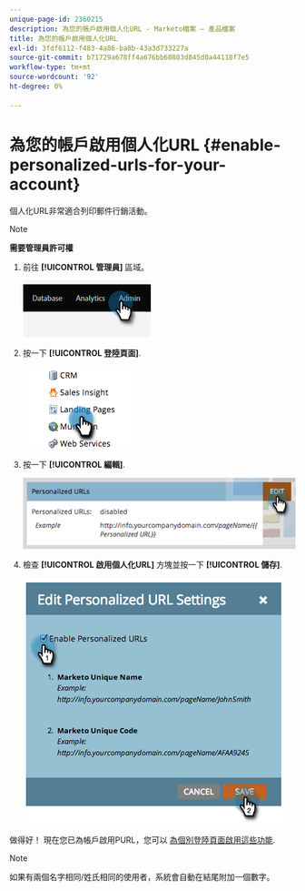 ```yaml
---
unique-page-id: 2360215
description: 為您的帳戶啟用個人化URL - Marketo檔案 — 產品檔案
title: 為您的帳戶啟用個人化URL
exl-id: 3fdf6112-f483-4a86-ba8b-43a3d733227a
source-git-commit: b71729a678ff4a676bb60803d845d0a44118f7e5
workflow-type: tm+mt
source-wordcount: '92'
ht-degree: 0%

---
```


# 為您的帳戶啟用個人化URL {#enable-personalized-urls-for-your-account}

個人化URL非常適合列印郵件行銷活動。

>[!NOTE]
>
>**需要管理員許可權**

1. 前往 **[!UICONTROL 管理員]** 區域。

   ![](assets/enable-personalized-urls-for-your-account-1.png)

1. 按一下 **[!UICONTROL 登陸頁面]**.

   ![](assets/enable-personalized-urls-for-your-account-2.png)

1. 按一下 **[!UICONTROL 編輯]**.

   ![](assets/enable-personalized-urls-for-your-account-3.png)

1. 檢查 **[!UICONTROL 啟用個人化URL]** 方塊並按一下 **[!UICONTROL 儲存]**.

   ![](assets/enable-personalized-urls-for-your-account-4.png)

做得好！ 現在您已為帳戶啟用PURL，您可以 [為個別登陸頁面啟用這些功能](/help/marketo/product-docs/demand-generation/landing-pages/personalizing-landing-pages/enable-personalized-urls-for-a-landing-page.md).

>[!NOTE]
>
>如果有兩個名字相同/姓氏相同的使用者，系統會自動在結尾附加一個數字。
